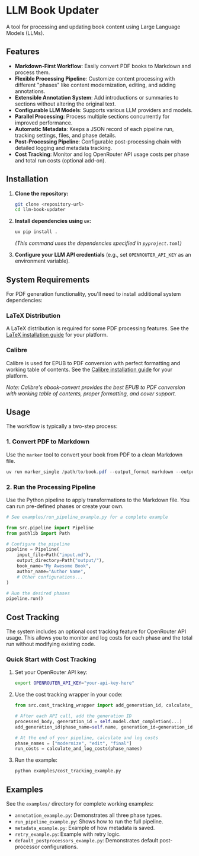 # LLM Book Updater

A tool for processing and updating book content using Large Language Models (LLMs).

## Features

- **Markdown-First Workflow**: Easily convert PDF books to Markdown and process them.
- **Flexible Processing Pipeline**: Customize content processing with different "phases" like content modernization, editing, and adding annotations.
- **Extensible Annotation System**: Add introductions or summaries to sections without altering the original text.
- **Configurable LLM Models**: Supports various LLM providers and models.
- **Parallel Processing**: Process multiple sections concurrently for improved performance.
- **Automatic Metadata**: Keeps a JSON record of each pipeline run, tracking settings, files, and phase details.
- **Post-Processing Pipeline**: Configurable post-processing chain with detailed logging and metadata tracking.
- **Cost Tracking**: Monitor and log OpenRouter API usage costs per phase and total run costs (optional add-on).

## Installation

1.  **Clone the repository:**
    ```bash
    git clone <repository-url>
    cd llm-book-updater
    ```

2.  **Install dependencies using `uv`:**
    ```bash
    uv pip install .
    ```
    *(This command uses the dependencies specified in `pyproject.toml`)*

3.  **Configure your LLM API credentials** (e.g., set `OPENROUTER_API_KEY` as an environment variable).

## System Requirements

For PDF generation functionality, you'll need to install additional system dependencies:

### LaTeX Distribution
A LaTeX distribution is required for some PDF processing features. See the [LaTeX installation guide](https://www.latex-project.org/get/) for your platform.

### Calibre
Calibre is used for EPUB to PDF conversion with perfect formatting and working table of contents. See the [Calibre installation guide](https://calibre-ebook.com/download) for your platform.

*Note: Calibre's ebook-convert provides the best EPUB to PDF conversion with working table of contents, proper formatting, and cover support.*

## Usage

The workflow is typically a two-step process:

### 1. Convert PDF to Markdown

Use the `marker` tool to convert your book from PDF to a clean Markdown file.

```powershell
uv run marker_single /path/to/book.pdf --output_format markdown --output_dir . --use_llm --gemini_api_key YOUR_GEMINI_API_KEY
```

### 2. Run the Processing Pipeline

Use the Python pipeline to apply transformations to the Markdown file. You can run pre-defined phases or create your own.

```python
# See examples/run_pipeline_example.py for a complete example

from src.pipeline import Pipeline
from pathlib import Path

# Configure the pipeline
pipeline = Pipeline(
    input_file=Path("input.md"),
    output_directory=Path("output/"),
    book_name="My Awesome Book",
    author_name="Author Name",
    # Other configurations...
)

# Run the desired phases
pipeline.run()
```

## Cost Tracking

The system includes an optional cost tracking feature for OpenRouter API usage. This allows you to monitor and log costs for each phase and the total run without modifying existing code.

### Quick Start with Cost Tracking

1. Set your OpenRouter API key:
   ```bash
   export OPENROUTER_API_KEY="your-api-key-here"
   ```

2. Use the cost tracking wrapper in your code:
   ```python
   from src.cost_tracking_wrapper import add_generation_id, calculate_and_log_costs
   
   # After each API call, add the generation ID
   processed_body, generation_id = self.model.chat_completion(...)
   add_generation_id(phase_name=self.name, generation_id=generation_id)
   
   # At the end of your pipeline, calculate and log costs
   phase_names = ["modernize", "edit", "final"]
   run_costs = calculate_and_log_costs(phase_names)
   ```

3. Run the example:
   ```bash
   python examples/cost_tracking_example.py
   ```

## Examples

See the `examples/` directory for complete working examples:

-   `annotation_example.py`: Demonstrates all three phase types.
-   `run_pipeline_example.py`: Shows how to run the full pipeline.
-   `metadata_example.py`: Example of how metadata is saved.
-   `retry_example.py`: Example with retry logic.
-   `default_postprocessors_example.py`: Demonstrates default post-processor configurations.
